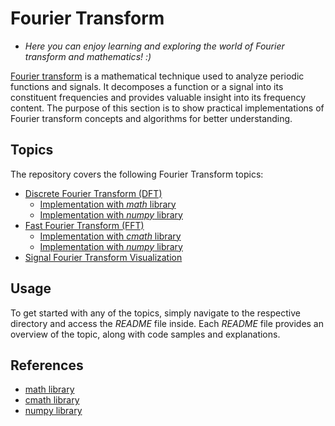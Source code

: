 # Fourier Transform

   * *Here you can enjoy learning and exploring the world of Fourier transform and mathematics! :)*


   [Fourier transform](https://en.wikipedia.org/wiki/Fourier_transform) is a mathematical technique used to analyze periodic functions and signals.
   It decomposes a function or a signal into its constituent frequencies and provides valuable insight into its frequency content.
   The purpose of this section is to show practical implementations of Fourier transform concepts and algorithms for better understanding.

## Topics

   The repository covers the following Fourier Transform topics:

   * [Discrete Fourier Transform  (DFT)](Discrete%20Fourier%20Transform)
       * [Implementation with *math* library](Discrete%20Fourier%20Transform/DFT%20(math%20library).py)
       * [Implementation with *numpy* library](Discrete%20Fourier%20Transform/DFT%20(numpy%20library).py)
   * [Fast Fourier Transform  (FFT)](Fast%20Fourier%20Transform)
       * [Implementation with *cmath* library](Fast%20Fourier%20Transform/FFT%20(cmath%20library).py)
       * [Implementation with *numpy* library](Fast%20Fourier%20Transform/FFT%20(numpy%20library).py)
   * [Signal Fourier Transform Visualization](Signal%20Fourier%20Transform%20Visualization)

## Usage

   To get started with any of the topics, simply navigate to the respective directory and access the *README* file inside.
   Each *README* file provides an overview of the topic, along with code samples and explanations.

## References
   
   * [math library](https://docs.python.org/3/library/math.html)
   * [cmath library](https://docs.python.org/3/library/cmath.html)
   * [numpy library](https://numpy.org/)